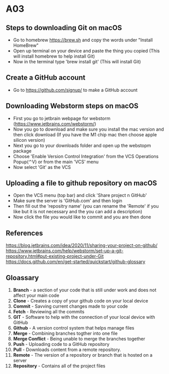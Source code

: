 # A03

## Steps to downloading Git on macOS
- Go to homebrew https://brew.sh and copy the words under "Install HomeBrew"
- Open up terminal on your device and paste the thing you copied (This will install homebrew to help install Git)
- Now in the terminal type 'brew install git' (This will install Git)

## Create a GitHub account
- Go to https://github.com/signup/ to make a GitHub account

## Downloading Webstorm steps on macOS
- First you go to jetbrain webpage for webstorm (https://www.jetbrains.com/webstorm/)
- Now you go to download and make sure you install the mac version and then click download (If you have the M1 chip mac then choose apple silicon version)
- Next you go to your downloads folder and open up the webstopm package
- Choose 'Enable Version Control Integration' from the VCS Operations Popup(⌃V) or from the main 'VCS' menu
- Now select 'Git' as the VCS

## Uploading a file to github repository on macOS
- Open the VCS menu (top bar) and click 'Share project n GitHub'
- Make sure the server is 'GitHub.com' and then login
- Then fill out the 'repositry name' (you can rename the 'Remote' if you like but it is not necessary and the you can add a description)
- Now click the file you would like to commit and you are then done

## References
https://blog.jetbrains.com/idea/2020/11/sharing-your-project-on-github/
https://www.jetbrains.com/help/webstorm/set-up-a-git-repository.html#put-existing-project-under-Git
https://docs.github.com/en/get-started/quickstart/github-glossary

## Gloassary
1. <b>Branch</b> - a section of your code that is still under work and does not affect your main code
2. <b>Clone</b> - Creates a copy of your github code on your local device
3. <b>Commit</b> - Savving current changes made to your code
4. <b>Fetch</b> - Reviewing all the commits
5. <b>GIT</b> - Software to help with the connection of your local device with GitHub
6. <b>Github</b> - A version control system that helps manage files
7. <b>Merge</b> - Combining branches togther into one file
8. <b>Merge Conflict</b> - Being unable to merge the branches together
9. <b>Push</b> - Uploading code to a GitHub repository
10. <b>Pull</b> - Downloads content from a remote repository.
11. <b>Remote</b> - The version of a repository or branch that is hosted on a server
12. <b>Repository</b> -  Contains all of the project files

